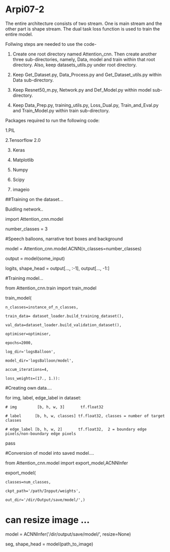 # Arpi07-2


The entire architecture consists of two stream. One is main stream and the other part is shape stream. The dual task loss function is used to train the entire model.


Follwing steps are needed to use the code- 

1. Create one root directory named Attention_cnn. Then create another three sub-directories, namely, Data, model and train within that root directory. Also, keep datasets_utils.py under root directory.

2. Keep Get_Dataset.py, Data_Process.py and Get_Dataset_utils.py within Data sub-directory.

3. Keep Resnet50_m.py, Network.py and Def_Model.py within model sub-directory.

4. Keep Data_Prep.py, training_utils.py, Loss_Dual.py, Train_and_Eval.py and Train_Model.py within train sub-directory. 


Packages required to run the following code:

1.PIL

2.Tensorflow 2.0

3. Keras

4. Matplotlib

5. Numpy

6. Scipy

7. imageio



##Training on the dataset...


Buidling network..

import Attention_cnn.model

number_classes = 3 

#Speech balloons, narrative text boxes and background

model = Attention_cnn.model.ACNN(n_classes=number_classes)

output = model(some_input)

logits, shape_head = output[..., :-1], output[..., -1:]


#Training model...

from Attention_cnn.train import train_model

train_model(

    n_classes=instance_of_n_classes,
    
    train_data= dataset_loader.build_training_dataset(),
    
    val_data=dataset_loader.build_validation_dataset(),
    
    optimiser=optimiser,
    
    epochs=2000,
    
    log_dir='logsBalloon',
    
    model_dir='logsBalloon/model',
    
    accum_iterations=4,
    
    loss_weights=(17., 1.)):
    
    
    

#Creating own data....

for img, label, edge_label in dataset:

    # img         [b, h, w, 3]       tf.float32 
    
    # label      [b, h, w, classes] tf.float32, classes = number of target classes
    
    # edge_label [b, h, w, 2]       tf.float32,  2 = boundary edge pixels/non-boundary edge pixels
    
   pass
   
   
   
   


#Conversion of model into saved model....


from Attention_cnn.model import export_model,ACNNInfer



export_model(

    classes=num_classes, 
    
    ckpt_path='/path/Inpput/weights', 
    
    out_dir='/dir/Output/save/model/',)




# can resize image ...


model = ACNNInfer('/dir/output/save/model/', resize=None)

seg, shape_head = model(path_to_image)
    
    
    
    


